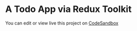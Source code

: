 # A Todo App via Redux Toolkit

You can edit or view live this project on [CodeSandbox](https://codesandbox.io/s/react-redux-todo-app-kediys?file=/src/App.js)
